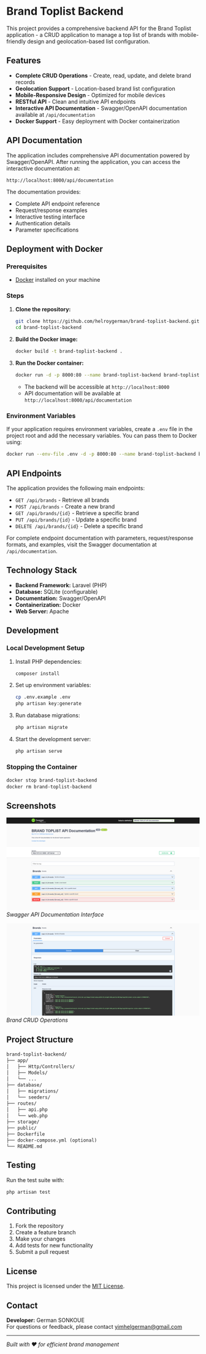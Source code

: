 # Brand Toplist Backend

This project provides a comprehensive backend API for the Brand Toplist application - a CRUD application to manage a top list of brands with mobile-friendly design and geolocation-based list configuration.

## Features

- **Complete CRUD Operations** - Create, read, update, and delete brand records
- **Geolocation Support** - Location-based brand list configuration
- **Mobile-Responsive Design** - Optimized for mobile devices
- **RESTful API** - Clean and intuitive API endpoints
- **Interactive API Documentation** - Swagger/OpenAPI documentation available at `/api/documentation`
- **Docker Support** - Easy deployment with Docker containerization

## API Documentation

The application includes comprehensive API documentation powered by Swagger/OpenAPI. After running the application, you can access the interactive documentation at:

```
http://localhost:8000/api/documentation
```

The documentation provides:
- Complete API endpoint reference
- Request/response examples
- Interactive testing interface
- Authentication details
- Parameter specifications

## Deployment with Docker

### Prerequisites
- [Docker](https://www.docker.com/get-started) installed on your machine

### Steps

1. **Clone the repository:**
    ```bash
    git clone https://github.com/helroygerman/brand-toplist-backend.git
    cd brand-toplist-backend
    ```

2. **Build the Docker image:**
    ```bash
    docker build -t brand-toplist-backend .
    ```

3. **Run the Docker container:**
    ```bash
    docker run -d -p 8000:80 --name brand-toplist-backend brand-toplist-backend
    ```
    - The backend will be accessible at `http://localhost:8000`
    - API documentation will be available at `http://localhost:8000/api/documentation`

### Environment Variables

If your application requires environment variables, create a `.env` file in the project root and add the necessary variables. You can pass them to Docker using:

```bash
docker run --env-file .env -d -p 8000:80 --name brand-toplist-backend brand-toplist-backend
```

## API Endpoints

The application provides the following main endpoints:

- `GET /api/brands` - Retrieve all brands
- `POST /api/brands` - Create a new brand
- `GET /api/brands/{id}` - Retrieve a specific brand
- `PUT /api/brands/{id}` - Update a specific brand
- `DELETE /api/brands/{id}` - Delete a specific brand

For complete endpoint documentation with parameters, request/response formats, and examples, visit the Swagger documentation at `/api/documentation`.

## Technology Stack

- **Backend Framework:** Laravel (PHP)
- **Database:** SQLite (configurable)
- **Documentation:** Swagger/OpenAPI
- **Containerization:** Docker
- **Web Server:** Apache

## Development

### Local Development Setup

1. Install PHP dependencies:
    ```bash
    composer install
    ```

2. Set up environment variables:
    ```bash
    cp .env.example .env
    php artisan key:generate
    ```

3. Run database migrations:
    ```bash
    php artisan migrate
    ```

4. Start the development server:
    ```bash
    php artisan serve
    ```

### Stopping the Container

```bash
docker stop brand-toplist-backend
docker rm brand-toplist-backend
```

## Screenshots

![API Documentation](screenshots/screenshot1.png)
*Swagger API Documentation Interface*

![Brand Management](screenshots/screenshot2.png)
*Brand CRUD Operations*

## Project Structure

```
brand-toplist-backend/
├── app/
│   ├── Http/Controllers/
│   ├── Models/
│   └── ...
├── database/
│   ├── migrations/
│   └── seeders/
├── routes/
│   ├── api.php
│   └── web.php
├── storage/
├── public/
├── Dockerfile
├── docker-compose.yml (optional)
└── README.md
```

## Testing

Run the test suite with:

```bash
php artisan test
```

## Contributing

1. Fork the repository
2. Create a feature branch
3. Make your changes
4. Add tests for new functionality
5. Submit a pull request

## License

This project is licensed under the [MIT License](LICENSE).

## Contact

**Developer:** German SONKOUE  
For questions or feedback, please contact [yimhelgerman@gmail.com](mailto:yimhelgerman@gmail.com)

---

*Built with ❤️ for efficient brand management*